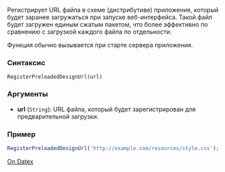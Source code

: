 Регистрирует URL файла в схеме (дистрибутиве) приложения, который будет заранее загружаться при запуске веб-интерфейса. Такой файл будет загружен единым сжатым пакетом, что более эффективно по сравнению с загрузкой каждого файла по отдельности.

Функция обычно вызывается при старте сервера приложения.

### Синтаксис
`RegisterPreloadedDesignUrl(url)`

### Аргументы
- **url** (`String`): 
	URL файла, который будет зарегистрирован для предварительной загрузки.

### Пример
```js
RegisterPreloadedDesignUrl('http://example.com/resources/style.css');
```

[On Datex](http://docs.datex.ru/article.htm?id=5791375928854454916)